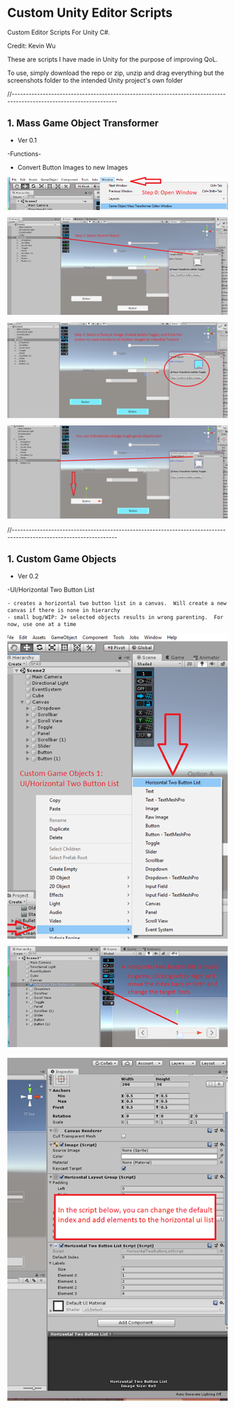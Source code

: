 # Custom Unity Editor Scripts

Custom Editor Scripts For Unity C#.

Credit: Kevin Wu

These are scripts I have made in Unity for the purpose of improving QoL.

To use, simply download the repo or zip, unzip and drag everything but the screenshots folder to the intended Unity project's own folder

//-------------------------------------------------------------------------------------------------------------------

## 1. Mass Game Object Transformer
  - Ver 0.1
  
  -Functions-
  - Convert Button Images to new Images
  
  ![Screenshot](Screenshots/GOMTpic0.png)
  
  ![Screenshot](Screenshots/GOMTpic1.png)
  
  ![Screenshot](Screenshots/GOMTpic2.png)
  
  ![Screenshot](Screenshots/GOMTpic3.png)
  
//-------------------------------------------------------------------------------------------------------------------

## 1. Custom Game Objects
  - Ver 0.2
  
  -UI/Horizontal Two Button List
  
    - creates a horizontal two button list in a canvas.  Will create a new canvas if there is none in hierarchy
    - small bug/WIP: 2+ selected objects results in wrong parenting.  For now, use one at a time
  
  ![Screenshot](Screenshots/UIHL0.png)
  
  ![Screenshot](Screenshots/UIHL1.png)
  
  ![Screenshot](Screenshots/UIHL2.png)

